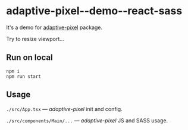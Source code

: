 # adaptive-pixel--demo--react-sass

It's a demo for [adaptive-pixel](https://www.npmjs.com/package/adaptive-pixel) package.

Try to resize viewport...

## Run on local

```shell
npm i
npm run start
```

## Usage

`./src/App.tsx` — _adaptive-pixel_ init and config.

`./src/components/Main/...` — _adaptive-pixel_ JS and SASS usage.
